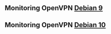 ## Monitoring OpenVPN [Debian 9](https://raw.githubusercontent.com/nu11secur1ty/openvpn-server/master/Monitoring/checkopenvpn.sh)
## Monitoring OpenVPN [Debian 10](https://raw.githubusercontent.com/nu11secur1ty/openvpn-server/master/Monitoring/checkopenvpnD10.sh)
